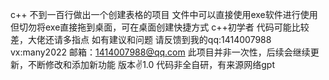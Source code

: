 c++
不到一百行做出一个创建表格的项目
文件中可以直接使用exe软件进行使用
但切勿将exe直接拖到桌面，可在桌面创建快捷方式
c++初学者 代码可能比较差，大佬还请多指点
如有建议和问题
请反馈到我的qq:1414007988
vx:many2022
邮箱：1414007988@qq.com
此项目并非一次性，后续会继续更新，不断修改和添加新功能
版本:v:1.0
代码非全自研，有来源网络gpt
